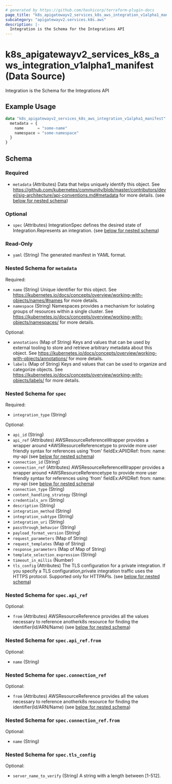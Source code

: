 ```yaml
---
# generated by https://github.com/hashicorp/terraform-plugin-docs
page_title: "k8s_apigatewayv2_services_k8s_aws_integration_v1alpha1_manifest Data Source - terraform-provider-k8s"
subcategory: "apigatewayv2.services.k8s.aws"
description: |-
  Integration is the Schema for the Integrations API
---
```


# k8s_apigatewayv2_services_k8s_aws_integration_v1alpha1_manifest (Data Source)

Integration is the Schema for the Integrations API

## Example Usage

```terraform
data "k8s_apigatewayv2_services_k8s_aws_integration_v1alpha1_manifest" "example" {
  metadata = {
    name      = "some-name"
    namespace = "some-namespace"
  }
}
```

<!-- schema generated by tfplugindocs -->
## Schema

### Required

- `metadata` (Attributes) Data that helps uniquely identify this object. See https://github.com/kubernetes/community/blob/master/contributors/devel/sig-architecture/api-conventions.md#metadata for more details. (see [below for nested schema](#nestedatt--metadata))

### Optional

- `spec` (Attributes) IntegrationSpec defines the desired state of Integration.Represents an integration. (see [below for nested schema](#nestedatt--spec))

### Read-Only

- `yaml` (String) The generated manifest in YAML format.

<a id="nestedatt--metadata"></a>
### Nested Schema for `metadata`

Required:

- `name` (String) Unique identifier for this object. See https://kubernetes.io/docs/concepts/overview/working-with-objects/names/#names for more details.
- `namespace` (String) Namespaces provides a mechanism for isolating groups of resources within a single cluster. See https://kubernetes.io/docs/concepts/overview/working-with-objects/namespaces/ for more details.

Optional:

- `annotations` (Map of String) Keys and values that can be used by external tooling to store and retrieve arbitrary metadata about this object. See https://kubernetes.io/docs/concepts/overview/working-with-objects/annotations/ for more details.
- `labels` (Map of String) Keys and values that can be used to organize and categorize objects. See https://kubernetes.io/docs/concepts/overview/working-with-objects/labels/ for more details.


<a id="nestedatt--spec"></a>
### Nested Schema for `spec`

Required:

- `integration_type` (String)

Optional:

- `api_id` (String)
- `api_ref` (Attributes) AWSResourceReferenceWrapper provides a wrapper around *AWSResourceReferencetype to provide more user friendly syntax for references using 'from' fieldEx:APIIDRef:	from:	  name: my-api (see [below for nested schema](#nestedatt--spec--api_ref))
- `connection_id` (String)
- `connection_ref` (Attributes) AWSResourceReferenceWrapper provides a wrapper around *AWSResourceReferencetype to provide more user friendly syntax for references using 'from' fieldEx:APIIDRef:	from:	  name: my-api (see [below for nested schema](#nestedatt--spec--connection_ref))
- `connection_type` (String)
- `content_handling_strategy` (String)
- `credentials_arn` (String)
- `description` (String)
- `integration_method` (String)
- `integration_subtype` (String)
- `integration_uri` (String)
- `passthrough_behavior` (String)
- `payload_format_version` (String)
- `request_parameters` (Map of String)
- `request_templates` (Map of String)
- `response_parameters` (Map of Map of String)
- `template_selection_expression` (String)
- `timeout_in_millis` (Number)
- `tls_config` (Attributes) The TLS configuration for a private integration. If you specify a TLS configuration,private integration traffic uses the HTTPS protocol. Supported only for HTTPAPIs. (see [below for nested schema](#nestedatt--spec--tls_config))

<a id="nestedatt--spec--api_ref"></a>
### Nested Schema for `spec.api_ref`

Optional:

- `from` (Attributes) AWSResourceReference provides all the values necessary to reference anotherk8s resource for finding the identifier(Id/ARN/Name) (see [below for nested schema](#nestedatt--spec--api_ref--from))

<a id="nestedatt--spec--api_ref--from"></a>
### Nested Schema for `spec.api_ref.from`

Optional:

- `name` (String)



<a id="nestedatt--spec--connection_ref"></a>
### Nested Schema for `spec.connection_ref`

Optional:

- `from` (Attributes) AWSResourceReference provides all the values necessary to reference anotherk8s resource for finding the identifier(Id/ARN/Name) (see [below for nested schema](#nestedatt--spec--connection_ref--from))

<a id="nestedatt--spec--connection_ref--from"></a>
### Nested Schema for `spec.connection_ref.from`

Optional:

- `name` (String)



<a id="nestedatt--spec--tls_config"></a>
### Nested Schema for `spec.tls_config`

Optional:

- `server_name_to_verify` (String) A string with a length between [1-512].
